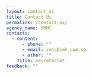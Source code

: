 ```yaml
---
layout: contact_us
title: Contact Us
permalink: /contact-us/
agency_name: SMHC
contacts:
  - content:
      - phone: ""
      - email: smhc@imh.com.sg
      - other: ""
    title: Secretariat
feedback: ""
---
```


